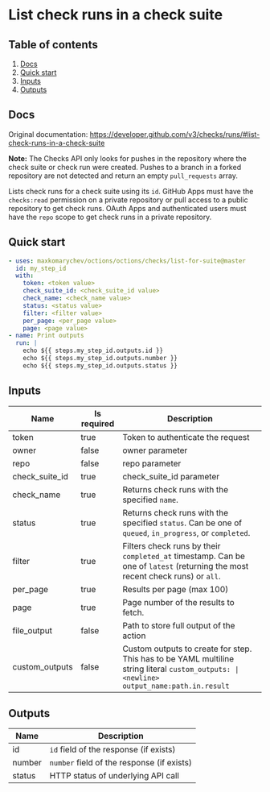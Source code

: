 # List check runs in a check suite

## Table of contents

1. [Docs](#docs)
1. [Quick start](#quick-start)
1. [Inputs](#inputs)
1. [Outputs](#outputs)

<a name="quick-start" ></a>
## Docs

Original documentation: https://developer.github.com/v3/checks/runs/#list-check-runs-in-a-check-suite

**Note:** The Checks API only looks for pushes in the repository where the check suite or check run were created. Pushes to a branch in a forked repository are not detected and return an empty `pull_requests` array.

Lists check runs for a check suite using its `id`. GitHub Apps must have the `checks:read` permission on a private repository or pull access to a public repository to get check runs. OAuth Apps and authenticated users must have the `repo` scope to get check runs in a private repository.


<a name="quick start" ></a>
## Quick start

```yaml
- uses: maxkomarychev/octions/octions/checks/list-for-suite@master
  id: my_step_id
  with:
    token: <token value>
    check_suite_id: <check_suite_id value>
    check_name: <check_name value>
    status: <status value>
    filter: <filter value>
    per_page: <per_page value>
    page: <page value>
- name: Print outputs
  run: |
    echo ${{ steps.my_step_id.outputs.id }}
    echo ${{ steps.my_step_id.outputs.number }}
    echo ${{ steps.my_step_id.outputs.status }}
```


<a name="inputs" ></a>
## Inputs

| Name | Is required | Description |
|---|---|---|
|token|true|Token to authenticate the request
|owner|false|owner parameter
|repo|false|repo parameter
|check_suite_id|true|check_suite_id parameter
|check_name|true|Returns check runs with the specified `name`.
|status|true|Returns check runs with the specified `status`. Can be one of `queued`, `in_progress`, or `completed`.
|filter|true|Filters check runs by their `completed_at` timestamp. Can be one of `latest` (returning the most recent check runs) or `all`.
|per_page|true|Results per page (max 100)
|page|true|Page number of the results to fetch.
|file_output|false|Path to store full output of the action
|custom_outputs|false|Custom outputs to create for step. This has to be YAML multiline string literal `custom_outputs: \|<newline> output_name:path.in.result`

<a name="outputs" ></a>
## Outputs

| Name | Description |
|---|---|
|id|`id` field of the response (if exists)|
|number|`number` field of the response (if exists)|
|status|HTTP status of underlying API call|

